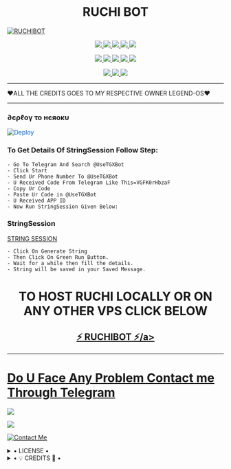 <h1 align="center">
<b> RUCHI BOT</b>
</h1>

[![RUCHIBOT](https://telegra.ph/file/1aa73f560fdd4dd6ad370.jpg)](https://github.com/RUCHI-OS/RUCHIBOT)


<p align="center">
<a href="https://github.com/RUCHI-OS/RUCHIBOT" alt="GitHub closed issues"> <img src="https://img.shields.io/github/issues-closed-raw/RUCHI-OS/RUCHIBOT?style=flat&logo=github&color=success" /> </a>
<a href="https://github.com/RUCHI-OS/RUCHIBOT/graphs/contributors" alt="GitHub contributors"> <img src="https://img.shields.io/github/contributors/RUCHI-OS/RUCHIBOT?style=flat&logo=github" /> </a>
<a href="https://github.com/RUCHI-OS/RUCHIBOT/network/members" alt="GitHub forks"> <img src="https://img.shields.io/github/forks/RUCHI-OS/RUCHIBOT?label=Forks&logo=github" /> </a>
<a href="https://github.com/RUCHI-OS/RUCHIBOT" alt="GitHub closed pull requests"> <img src="https://img.shields.io/github/issues-pr-closed-raw/RUCHI-OS/RUCHIBOT?color=success" /> </a>
<a href="https://github.com/RUCHI-OS/RUCHIBOT" alt="GitHub issues"> <img src="https://img.shields.io/github/issues-raw/RUCHI-OS/RUCHIBOT?style=flat&logo=github&color=yellow" /> </a>
</p>
<p align="center">
<a href="https://github.com/RUCHI-OS/RUCHIBOT" alt="GitHub release (latest by date including pre-releases)"> <img src="https://img.shields.io/github/v/release/RUCHI-OS/RUCHIBOT?include_prereleases?style=flat&logo=github" /> </a>
<a href="https://www.python.org/" alt="made-with-python"> <img src="https://img.shields.io/badge/Made%20with-Python-1f425f.svg?style=flat&logo=python&color=blue" /> </a>
<a href="https://github.com/RUCHI-OS/RUCHIBOT" alt="Docker!"> <img src="https://aleen42.github.io/badges/src/docker.svg" /> </a>
<a href="https://github.com/RUCHI-OS/RUCHIBOT" alt="GitHub repo size"> <img src="https://img.shields.io/github/repo-size/MYSTERIOUS-OS/MYSTERIOUSBOT" /> </a>
<a href="https://github.com/RUCHI-OS/RUCHIBOT/blob/master/LICENSE" alt="GPLv3 license"> <img src="https://img.shields.io/badge/License-GPLv3-blue.svg" /> </a>
</p>
<p align="center">
<a href="https://t.me/MYSTERIOUS_EMPIRE" alt="Telegram!"> <img src="https://aleen42.github.io/badges/src/telegram.svg" /> </a>
<a href="https://github.com/RUCHI-OS/RUCHIBOT/graphs/commit-activity" alt="Maintenance"> <img src="https://img.shields.io/badge/Maintained%3F-yes-green.svg" /> </a>
<a href="https://makeapullrequest.com" alt="PRs Welcome"> <img src="https://img.shields.io/badge/PRs-welcome-brightgreen.svg?style=flat-square" /> </a>
</p>


------------

❤ALL THE CREDITS GOES TO MY RESPECTIVE OWNER LEGEND-OS❤


------------
<h3> ∂єρℓογ το нєяοκυ </h3>


<a href="https://dashboard.heroku.com/new?button-url=https%3A%2F%2Fgithub.com%2FRUCHI-OS%2FRUCHIBOT&template=https%3A%2F%2Fgithub.com%2FRUCHI-OS%2FRUCHIBOT" rel="nofollow" style="background-color: initial; box-sizing: border-box; color: #0366d6; text-decoration-line: none;"><img alt="Deploy" data-canonical-src="https://www.herokucdn.com/deploy/button.svg" src="https://camo.githubusercontent.com/83b0e95b38892b49184e07ad572c94c8038323fb/68747470733a2f2f7777772e6865726f6b7563646e2e636f6d2f6465706c6f792f627574746f6e2e737667" style="border-style: none; box-sizing: initial; max-width: 100%;" /></a></div>
</a>


### To Get Details Of StringSession Follow Step: 

    - Go To Telegram And Search @UseTGXBot
    - Click Start
    - Send Ur Phone Number To @UseTGXBot
    - U Received Code From Telegram Like This=VGFK0rHbzaF
    - Copy Ur Code
    - Paste Ur Code in @UseTGXBot
    - U Received APP ID
    - Now Run StringSession Given Below:
   

### StringSession

[STRING SESSION](https://repl.it/@KrishnaJaiswal1/MYSTERIOUSBOT#main.py)

    - Click On Generate String
    - Then Click On Green Run Button.
    - Wait for a while then fill the details.
    - String will be saved in your Saved Message.


<h1 align="center">TO HOST RUCHI LOCALLY OR ON ANY OTHER VPS CLICK BELOW</h1>

<h2 align="center"> <a href="https://github.com/RUCHI-OS/RUCHIBOT">⚡ RUCHIBOT ⚡/a></h2>

------------
# Do U Face Any Problem Contact me Through Telegram 

<a href="https://t.me/MYSTERIOUS_EMPIRE"><img src="https://img.shields.io/badge/Mysterious%20Group-red.svg?style=for-the-badge&logo=Telegram"></a>

<a href="https://t.me/Legend_Mr_Hacker"><img src="https://img.shields.io/badge/CREATOR%20ME-blue.svg?style=for-the-badge&logo=Telegram"></a>


[![Contact Me](https://img.shields.io/badge/Telegram-Contact%20Me-informational)](https://t.me/MY5T3R10U5_X)


<details>

  <summary> • LICENSE • </summary>

![](https://www.gnu.org/graphics/gplv3-or-later.png)

MYSTERIOUS-OS

Poject [MYSTERIOUSBOT](https://github.com/MYSTERIOUS-OS/MYSTERIOUSBOT) is free software: you can redistribute it and/or modify

it under the terms of the GNU General Public License as published by

the Free Software Foundation, either version 3 of the License, or

(at your option) any later version.

This program is distributed in the hope that it will be useful,

but WITHOUT ANY WARRANTY; without even the implied warranty of

MERCHANTABILITY or FITNESS FOR A PARTICULAR PURPOSE.  See the

GNU General Public License for more details.

You should have received a copy of the GNU General Public License

along with this program. If not, see <https://www.gnu.org/licenses/>.

</details>

<details>

  <summary> • 💡 CREDITS 💞 • </summary>
  
• [LEGEND](https://github.com/LEGEND-OS)
